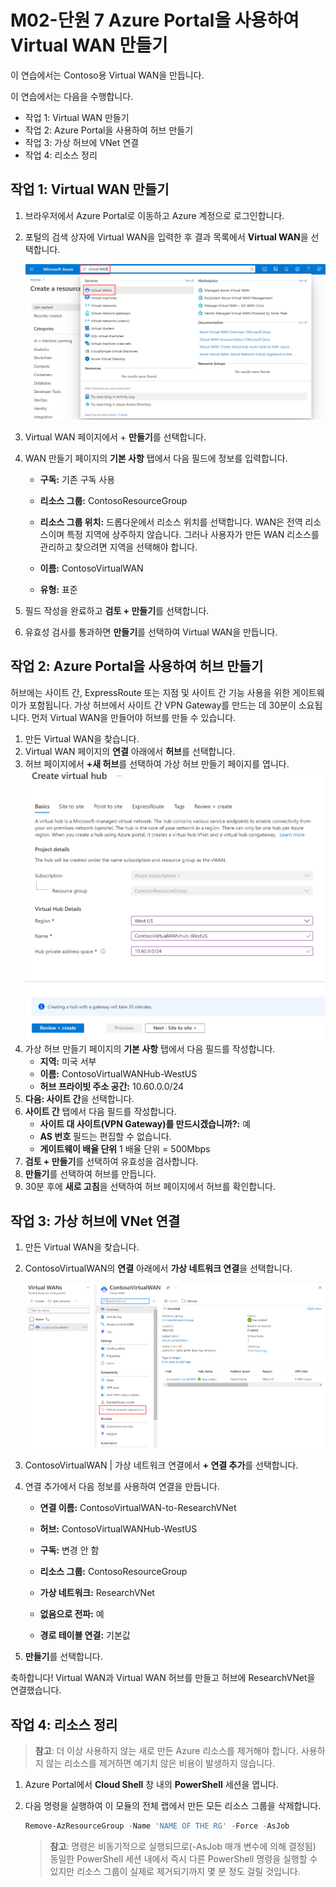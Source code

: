 ﻿---
Exercise:
    title: 'M02-단원 7 Azure Portal을 사용하여 Virtual WAN 만들기'
    module: '모듈 - 하이브리드 네트워킹 설계 및 구현'
---

# M02-단원 7 Azure Portal을 사용하여 Virtual WAN 만들기


이 연습에서는 Contoso용 Virtual WAN을 만듭니다.

이 연습에서는 다음을 수행합니다.

+ 작업 1: Virtual WAN 만들기
+ 작업 2: Azure Portal을 사용하여 허브 만들기
+ 작업 3: 가상 허브에 VNet 연결
+ 작업 4: 리소스 정리



## 작업 1: Virtual WAN 만들기

1. 브라우저에서 Azure Portal로 이동하고 Azure 계정으로 로그인합니다.

2. 포털의 검색 상자에 Virtual WAN을 입력한 후 결과 목록에서 **Virtual WAN**을 선택합니다.

   ![Azure Portal에서 Virtual WAN 검색](../media/search-for-virtual-wan.png)

 

3. Virtual WAN 페이지에서 + **만들기**를 선택합니다. 

4. WAN 만들기 페이지의 **기본 사항** 탭에서 다음 필드에 정보를 입력합니다.

   - **구독:** 기존 구독 사용

   - **리소스 그룹:** ContosoResourceGroup

   - **리소스 그룹 위치:** 드롭다운에서 리소스 위치를 선택합니다. WAN은 전역 리소스이며 특정 지역에 상주하지 않습니다. 그러나 사용자가 만든 WAN 리소스를 관리하고 찾으려면 지역을 선택해야 합니다.

   - **이름:** ContosoVirtualWAN

   - **유형:** 표준 

5. 필드 작성을 완료하고 **검토 + 만들기**를 선택합니다.

6. 유효성 검사를 통과하면 **만들기**를 선택하여 Virtual WAN을 만듭니다.

## 작업 2: Azure Portal을 사용하여 허브 만들기

허브에는 사이트 간, ExpressRoute 또는 지점 및 사이트 간 기능 사용을 위한 게이트웨이가 포함됩니다. 가상 허브에서 사이트 간 VPN Gateway를 만드는 데 30분이 소요됩니다. 먼저 Virtual WAN을 만들어야 허브를 만들 수 있습니다.

1. 만든 Virtual WAN을 찾습니다. 
2. Virtual WAN 페이지의 **연결** 아래에서 **허브**를 선택합니다.
3. 허브 페이지에서 **+새 허브**를 선택하여 가상 허브 만들기 페이지를 엽니다.
   ![가상 허브 만들기 기본 사항 탭](../media/create-vwan-hub.png)
4. 가상 허브 만들기 페이지의 **기본 사항** 탭에서 다음 필드를 작성합니다.
   - **지역:** 미국 서부
   - **이름:** ContosoVirtualWANHub-WestUS
   - **허브 프라이빗 주소 공간:** 10.60.0.0/24
5. **다음: 사이트 간**을 선택합니다.
6. **사이트 간** 탭에서 다음 필드를 작성합니다.
   - **사이트 대 사이트(VPN Gateway)를 만드시겠습니까?:** 예
   - **AS 번호** 필드는 편집할 수 없습니다.
   - **게이트웨이 배율 단위** 1 배율 단위 = 500Mbps
7. **검토 + 만들기**를 선택하여 유효성을 검사합니다.
8. **만들기**를 선택하여 허브를 만듭니다. 
9. 30분 후에 **새로 고침**을 선택하여 허브 페이지에서 허브를 확인합니다. 

## 작업 3: 가상 허브에 VNet 연결

1. 만든 Virtual WAN을 찾습니다. 

2. ContosoVirtualWAN의 **연결** 아래에서 **가상 네트워크 연결**을 선택합니다.

   ![가상 네트워크 연결이 강조 표시된 Virtual WAN 구성 페이지](../media/connect-vnet-to-virtual-hub.png)

3. ContosoVirtualWAN | 가상 네트워크 연결에서 **+ 연결 추가**를 선택합니다.

4. 연결 추가에서 다음 정보를 사용하여 연결을 만듭니다.

   - **연결 이름:** ContosoVirtualWAN-to-ResearchVNet

   - **허브:** ContosoVirtualWANHub-WestUS

   - **구독:** 변경 안 함

   - **리소스 그룹:** ContosoResourceGroup

   - **가상 네트워크:** ResearchVNet

   - **없음으로 전파:** 예

   - **경로 테이블 연결:** 기본값

5. **만들기**를 선택합니다.

 

축하합니다! Virtual WAN과 Virtual WAN 허브를 만들고 허브에 ResearchVNet을 연결했습니다.

## 작업 4: 리소스 정리

   >**참고**: 더 이상 사용하지 않는 새로 만든 Azure 리소스를 제거해야 합니다. 사용하지 않는 리소스를 제거하면 예기치 않은 비용이 발생하지 않습니다.

1. Azure Portal에서 **Cloud Shell** 창 내의 **PowerShell** 세션을 엽니다.

1. 다음 명령을 실행하여 이 모듈의 전체 랩에서 만든 모든 리소스 그룹을 삭제합니다.

   ```powershell
   Remove-AzResourceGroup -Name 'NAME OF THE RG' -Force -AsJob
   ```

    >**참고**: 명령은 비동기적으로 실행되므로(-AsJob 매개 변수에 의해 결정됨) 동일한 PowerShell 세션 내에서 즉시 다른 PowerShell 명령을 실행할 수 있지만 리소스 그룹이 실제로 제거되기까지 몇 분 정도 걸릴 것입니다.
